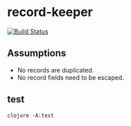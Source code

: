 # record-keeper

[![Build Status](https://travis-ci.org/djblue/record-keeper.svg?branch=master)](https://travis-ci.org/djblue/record-keeper)

## Assumptions

- No records are duplicated.
- No record fields need to be escaped.

## test

    clojure -A:test
